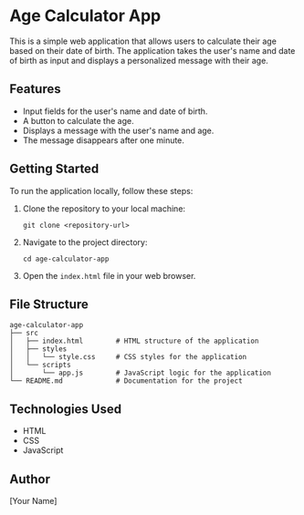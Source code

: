 # Age Calculator App

This is a simple web application that allows users to calculate their age based on their date of birth. The application takes the user's name and date of birth as input and displays a personalized message with their age.

## Features

- Input fields for the user's name and date of birth.
- A button to calculate the age.
- Displays a message with the user's name and age.
- The message disappears after one minute.

## Getting Started

To run the application locally, follow these steps:

1. Clone the repository to your local machine:
   ```
   git clone <repository-url>
   ```

2. Navigate to the project directory:
   ```
   cd age-calculator-app
   ```

3. Open the `index.html` file in your web browser.

## File Structure

```
age-calculator-app
├── src
│   ├── index.html        # HTML structure of the application
│   ├── styles
│   │   └── style.css     # CSS styles for the application
│   └── scripts
│       └── app.js        # JavaScript logic for the application
└── README.md             # Documentation for the project
```

## Technologies Used

- HTML
- CSS
- JavaScript

## Author

[Your Name]